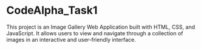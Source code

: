 # CodeAlpha_Task1
This project is an Image Gallery Web Application built with HTML, CSS, and JavaScript. It allows users to view and navigate through a collection of images in an interactive and user-friendly interface.

